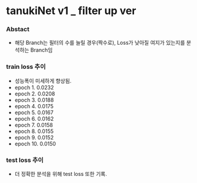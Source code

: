 # tanukiNet v1 _ filter up ver

### Abstact
- 해당 Branch는 필터의 수를 늘릴 경우(짝수로), Loss가 낮아질 여지가 있는지를 분석하는 Branch임

### train loss 추이
- 성능폭이 미세하게 향상됨.
- epoch 1. 0.0232
- epoch 2. 0.0208
- epoch 3. 0.0188
- epoch 4. 0.0175
- epoch 5. 0.0167
- epoch 6. 0.0162
- epoch 7. 0.0158
- epoch 8. 0.0155
- epoch 9. 0.0152
- epoch 10. 0.0150

### test loss 추이
- 더 정확한 분석을 위해 test loss 또한 기록.